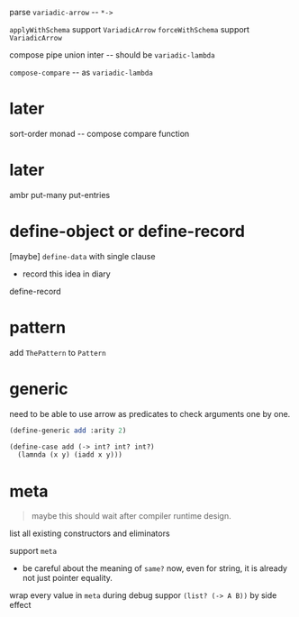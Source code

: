 parse `variadic-arrow` -- `*->`

`applyWithSchema` support `VariadicArrow`
`forceWithSchema` support `VariadicArrow`

compose pipe union inter -- should be `variadic-lambda`

`compose-compare` -- as `variadic-lambda`

# later

sort-order monad -- compose compare function

# later

ambr put-many put-entries

# define-object or define-record

[maybe] `define-data` with single clause

- record this idea in diary

define-record

# pattern

add `ThePattern` to `Pattern`

# generic

need to be able to use arrow as predicates to check arguments one by one.

```scheme
(define-generic add :arity 2)

(define-case add (-> int? int? int?)
  (lamnda (x y) (iadd x y)))
```

# meta

> maybe this should wait after compiler runtime design.

list all existing constructors and eliminators

support `meta`

- be careful about the meaning of `same?` now,
  even for string, it is already not just pointer equality.

wrap every value in `meta` during debug
suppor `(list? (-> A B))` by side effect
